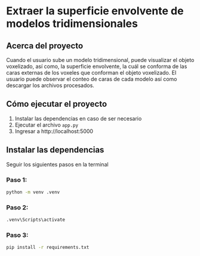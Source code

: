 # Extraer la superficie envolvente de modelos tridimensionales

## Acerca del proyecto
Cuando el usuario sube un modelo tridimensional, puede visualizar el objeto voxelizado, así como, la superficie envolvente, la cuál se conforma de las caras externas de los voxeles que conforman el objeto voxelizado.
El usuario puede observar el conteo de caras de cada modelo así como descargar los archivos procesados.

## Cómo ejecutar el proyecto
1. Instalar las dependencias en caso de ser necesario
2. Ejecutar el archivo `app.py`
3. Ingresar a http://localhost:5000

## Instalar las dependencias
Seguir los siguientes pasos en la terminal

### Paso 1:
```sh
python -m venv .venv
```
### Paso 2:
```sh
.venv\Scripts\activate
```

### Paso 3:
```sh
pip install -r requirements.txt
```